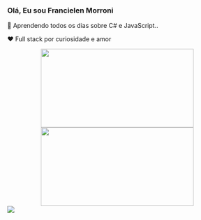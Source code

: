 ### Olá, Eu sou Francielen Morroni

🌱 Aprendendo todos os dias sobre C# e JavaScript..

❤ Full stack por curiosidade e amor
<div align="center">
  <a href="https://github.com/francielenmorroni">
  <img height="180em" width= "350cm" src="https://github-readme-stats.vercel.app/api?username=francielenmorroni&show_icons=true&theme=dracula&include_all_commits=true&count_private=true"/>
  <img height="180em" width= "350cm" src="https://github-readme-stats.vercel.app/api/top-langs/?username=francielenmorroni&layout=compact&langs_count=7&theme=dracula"/>
</div> 
<div> 
  <a href="https://www.linkedin.com/in/francielen-morroni-marques-59232821a/" target="_blank"><img src="https://img.shields.io/badge/-LinkedIn-%230077B5?style=for-the-badge&logo=linkedin&logoColor=white" target="_blank"></a> 
</div>

